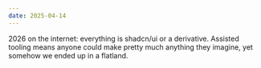 ```yaml
---
date: 2025-04-14
---
```


2026 on the internet: everything is shadcn/ui or a derivative. Assisted tooling means anyone could make pretty much anything they imagine, yet somehow we ended up in a flatland.
